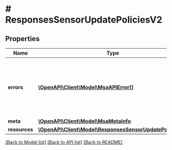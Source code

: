 # # ResponsesSensorUpdatePoliciesV2

## Properties

Name | Type | Description | Notes
------------ | ------------- | ------------- | -------------
**errors** | [**\OpenAPI\Client\Model\MsaAPIError[]**](MsaAPIError.md) | A collection of any errors which occurred during execution of the request |
**meta** | [**\OpenAPI\Client\Model\MsaMetaInfo**](MsaMetaInfo.md) |  |
**resources** | [**\OpenAPI\Client\Model\ResponsesSensorUpdatePolicyV2[]**](ResponsesSensorUpdatePolicyV2.md) |  |

[[Back to Model list]](../../README.md#models) [[Back to API list]](../../README.md#endpoints) [[Back to README]](../../README.md)
